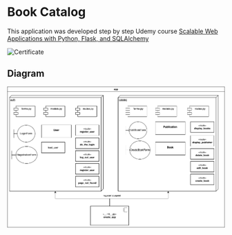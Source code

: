 # Book Catalog

This application was developed step by step Udemy course [Scalable Web Applications with Python, Flask, and SQLAlchemy](https://www.udemy.com/course/flask-is-fun-and-easy-from-basics-to-building-scalable-apps/)

![Certificate](doc/certificate.png)

## Diagram
![Application Diagram](doc/app_diagram.png)